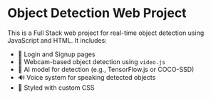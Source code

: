 # Object Detection Web Project

This is a Full Stack web project for real-time object detection using JavaScript and HTML. It includes:

- 🔐 Login and Signup pages
- 🎥 Webcam-based object detection using `video.js`
- 🧠 AI model for detection (e.g., TensorFlow.js or COCO-SSD)
- 🔊 Voice system for speaking detected objects
- 🎨 Styled with custom CSS



